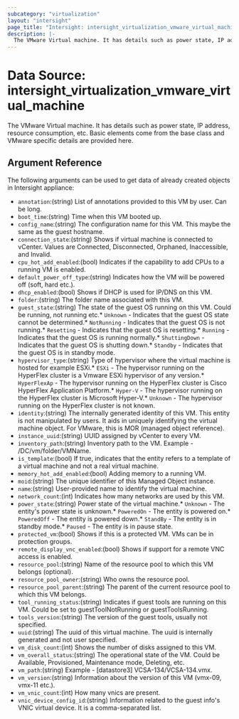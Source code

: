 ```yaml
---
subcategory: "virtualization"
layout: "intersight"
page_title: "Intersight: intersight_virtualization_vmware_virtual_machine"
description: |-
  The VMware Virtual machine. It has details such as power state, IP address, resource consumption, etc. Basic elements come from the base class and VMware specific details are provided here.
---
```


# Data Source: intersight_virtualization_vmware_virtual_machine
The VMware Virtual machine. It has details such as power state, IP address, resource consumption, etc. Basic elements come from the base class and VMware specific details are provided here.
## Argument Reference
The following arguments can be used to get data of already created objects in Intersight appliance:
* `annotation`:(string) List of annotations provided to this VM by user. Can be long. 
* `boot_time`:(string) Time when this VM booted up. 
* `config_name`:(string) The configuration name for this VM. This maybe the same as the guest hostname. 
* `connection_state`:(string) Shows if virtual machine is connected to vCenter. Values are Connected, Disconnected, Orphaned, Inaccessible, and Invalid. 
* `cpu_hot_add_enabled`:(bool) Indicates if the capability to add CPUs to a running VM is enabled. 
* `default_power_off_type`:(string) Indicates how the VM will be powered off (soft, hard etc.). 
* `dhcp_enabled`:(bool) Shows if DHCP is used for IP/DNS on this VM. 
* `folder`:(string) The folder name associated with this VM. 
* `guest_state`:(string) The state of the guest OS running on this VM. Could be running, not running etc.* `Unknown` - Indicates that the guest OS state cannot be determined.* `NotRunning` - Indicates that the guest OS is not running.* `Resetting` - Indicates that the guest OS is resetting.* `Running` - Indicates that the guest OS is running normally.* `ShuttingDown` - Indicates that the guest OS is shutting down.* `Standby` - Indicates that the guest OS is in standby mode. 
* `hypervisor_type`:(string) Type of hypervisor where the virtual machine is hosted for example ESXi.* `ESXi` - The hypervisor running on the HyperFlex cluster is a Vmware ESXi hypervisor of any version.* `HyperFlexAp` - The hypervisor running on the HyperFlex cluster is Cisco HyperFlex Application Platform.* `Hyper-V` - The hypervisor running on the HyperFlex cluster is Microsoft Hyper-V.* `Unknown` - The hypervisor running on the HyperFlex cluster is not known. 
* `identity`:(string) The internally generated identity of this VM. This entity is not manipulated by users. It aids in uniquely identifying the virtual machine object. For VMware, this is MOR (managed object reference). 
* `instance_uuid`:(string) UUID assigned by vCenter to every VM. 
* `inventory_path`:(string) Inventory path to the VM. Example - /DC/vm/folder/VMName. 
* `is_template`:(bool) If true, indicates that the entity refers to a template of a virtual machine and not a real virtual machine. 
* `memory_hot_add_enabled`:(bool) Adding memory to a running VM. 
* `moid`:(string) The unique identifier of this Managed Object instance. 
* `name`:(string) User-provided name to identify the virtual machine. 
* `network_count`:(int) Indicates how many networks are used by this VM. 
* `power_state`:(string) Power state of the virtual machine.* `Unknown` - The entity's power state is unknown.* `PoweredOn` - The entity is powered on.* `PoweredOff` - The entity is powered down.* `StandBy` - The entity is in standby mode.* `Paused` - The entity is in pause state. 
* `protected_vm`:(bool) Shows if this is a protected VM. VMs can be in protection groups. 
* `remote_display_vnc_enabled`:(bool) Shows if support for a remote VNC access is enabled. 
* `resource_pool`:(string) Name of the resource pool to which this VM belongs (optional). 
* `resource_pool_owner`:(string) Who owns the resource pool. 
* `resource_pool_parent`:(string) The parent of the current resource pool to which this VM belongs. 
* `tool_running_status`:(string) Indicates if guest tools are running on this VM. Could be set to guestToolNotRunning or guestToolsRunning. 
* `tools_version`:(string) The version of the guest tools, usually not specified. 
* `uuid`:(string) The uuid of this virtual machine. The uuid is internally generated and not user specified. 
* `vm_disk_count`:(int) Shows the number of disks assigned to this VM. 
* `vm_overall_status`:(string) The operational state of the VM. Could be Available, Provisioned, Maintenance mode, Deleting, etc. 
* `vm_path`:(string) Example - [datastore3] VCSA-134/VCSA-134.vmx. 
* `vm_version`:(string) Information about the version of this VM (vmx-09, vmx-11 etc.). 
* `vm_vnic_count`:(int) How many vnics are present. 
* `vnic_device_config_id`:(string) Information related to the guest info's VNIC virtual device. It is a comma-separated list. 
